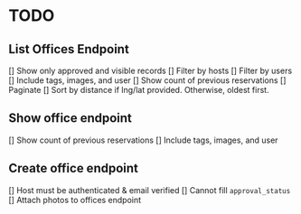 # TODO

## List Offices Endpoint
[] Show only approved and visible records
[] Filter by hosts
[] Filter by users
[] Include tags, images, and user
[] Show count of previous reservations
[] Paginate
[] Sort by distance if lng/lat provided. Otherwise, oldest first.
## Show office endpoint
[] Show count of previous reservations
[] Include tags, images, and user
## Create office endpoint
[] Host must be authenticated & email verified
[] Cannot fill `approval_status`
[] Attach photos to offices endpoint
